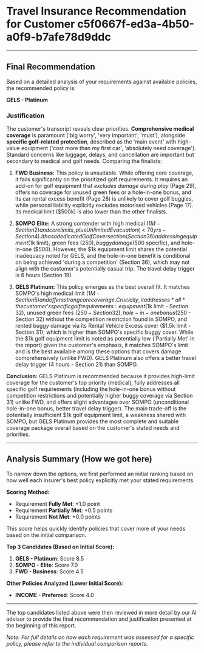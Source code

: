 # Travel Insurance Recommendation for Customer c5f0667f-ed3a-4b50-a0f9-b7afe78d9ddc

---

## Final Recommendation
Based on a detailed analysis of your requirements against available policies, the recommended policy is:

**GELS - Platinum**

### Justification
The customer's transcript reveals clear priorities. **Comprehensive medical coverage** is paramount ('big worry', 'very important', 'must'), alongside **specific golf-related protection**, described as the 'main event' with high-value equipment ('cost more than my first car', 'absolutely need coverage'). Standard concerns like luggage, delays, and cancellation are important but secondary to medical and golf needs. Comparing the finalists:

1.  **FWD Business:** This policy is unsuitable. While offering core coverage, it fails significantly on the prioritized golf requirements. It requires an add-on for golf equipment that *excludes damage during play* (Page 29), offers no coverage for unused green fees or a hole-in-one bonus, and its car rental excess benefit (Page 28) is unlikely to cover golf buggies, while personal liability explicitly excludes motorised vehicles (Page 17). Its medical limit ($500k) is also lower than the other finalists.

2.  **SOMPO Elite:** A strong contender with high medical ($1M - Section 2) and core limits, plus Unlimited Evacuation (<70yrs - Section 4). It has a dedicated Golf Cover section (Section 36) addressing equipment ($1k limit), green fees ($250), buggy damage ($500 specific), and hole-in-one ($500). However, the $1k equipment limit shares the potential inadequacy noted for GELS, and the hole-in-one benefit is conditional on being achieved 'during a competition' (Section 36), which may not align with the customer's potentially casual trip. The travel delay trigger is 6 hours (Section 19).

3.  **GELS Platinum:** This policy emerges as the best overall fit. It matches SOMPO's high medical limit ($1M - Section 5) and offers strong core coverage. Crucially, it addresses *all* the customer's specific golf requirements: equipment ($1k limit - Section 32), unused green fees ($250 - Section 32), hole-in-one bonus ($250 - Section 32) without the competition restriction found in SOMPO, and rented buggy damage via its Rental Vehicle Excess cover ($1.5k limit - Section 31), which is higher than SOMPO's specific buggy cover. While the $1k golf equipment limit is noted as potentially low ('Partially Met' in the report) given the customer's emphasis, it matches SOMPO's limit and is the best available among these options that covers damage comprehensively (unlike FWD). GELS Platinum also offers a better travel delay trigger (4 hours - Section 21) than SOMPO.

**Conclusion:** GELS Platinum is recommended because it provides high-limit coverage for the customer's top priority (medical), fully addresses all specific golf requirements (including the hole-in-one bonus without competition restrictions and potentially higher buggy coverage via Section 31) unlike FWD, and offers slight advantages over SOMPO (unconditional hole-in-one bonus, better travel delay trigger). The main trade-off is the potentially insufficient $1k golf equipment limit, a weakness shared with SOMPO, but GELS Platinum provides the most complete and suitable coverage package overall based on the customer's stated needs and priorities.

---

## Analysis Summary (How we got here)
To narrow down the options, we first performed an initial ranking based on how well each insurer's best policy explicitly met your stated requirements.

**Scoring Method:**
- Requirement **Fully Met**: +1.0 point
- Requirement **Partially Met**: +0.5 points
- Requirement **Not Met**: +0.0 points

This score helps quickly identify policies that cover more of your needs based on the initial comparison.

**Top 3 Candidates (Based on Initial Score):**
1. **GELS - Platinum**: Score 8.5
2. **SOMPO - Elite**: Score 7.0
3. **FWD - Business**: Score 4.5

**Other Policies Analyzed (Lower Initial Score):**
- **INCOME - Preferred**: Score 4.0

---

The top candidates listed above were then reviewed in more detail by our AI advisor to provide the final recommendation and justification presented at the beginning of this report.

*Note: For full details on how each requirement was assessed for a specific policy, please refer to the individual comparison reports.*